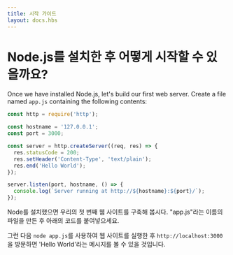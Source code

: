 ```yaml
---
title: 시작 가이드
layout: docs.hbs
---
```


# Node.js를 설치한 후 어떻게 시작할 수 있을까요?

Once we have installed Node.js, let's build our first web server. Create a file named `app.js` containing the following contents:

```javascript
const http = require('http');

const hostname = '127.0.0.1';
const port = 3000;

const server = http.createServer((req, res) => {
  res.statusCode = 200;
  res.setHeader('Content-Type', 'text/plain');
  res.end('Hello World');
});

server.listen(port, hostname, () => {
  console.log(`Server running at http://${hostname}:${port}/`);
});
```

Node를 설치했으면 우리의 첫 번째 웹 사이트를 구축해 봅시다. "app.js"라는 이름의 파일을 만든 후 아래의 코드를 붙여넣으세요.

그런 다음 `node app.js`를 사용하여 웹 사이트를 실행한 후 `http://localhost:3000`을 방문하면 'Hello World'라는 메시지를 볼 수 있을 것입니다.
